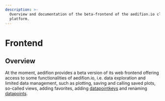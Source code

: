 ```yaml
---
description: >-
  Overview and documentation of the beta-frontend of the aedifion.io cloud
  platform.
---
```


# Frontend

## Overview

At the moment, aedifion provides a beta version of its web frontend offering access to some functionalities of aedifion.io, i.e. data exploration and limited data management, such as plotting, saving and calling saved plots, so-called views, adding favorites, adding [datapointkeys](../glossary.md#datapointkey) and renaming [datapoints](../glossary.md#datapoint).





